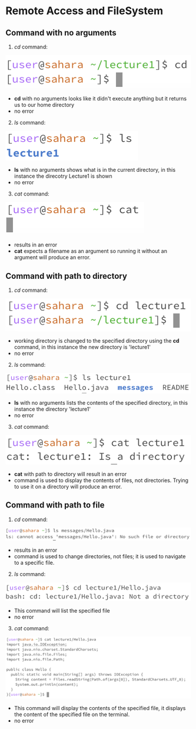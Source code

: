 # Remote Access and FileSystem

## Command with no arguments
1. *cd* command:

![Image](1.png) 

- **cd** with no arguments looks like it didn't execute anything but it returns us to our home directory
- no error

2. *ls* command:

![Image](2.png) 

- **ls** with no arguments shows what is in the current directory, in this instance the direcotry Lecture1 is shown
- no error

3. *cat* command:

![Image](3.png) 

- results in an error
- **cat** expects a filename as an argument so running it without an argument will produce an error.

## Command with path to directory
1. *cd* command:

![Image](4.png) 

- working directory is changed to the specified directory using the **cd** command, in this instance the new directory is 'lecture1'
- no error

2. *ls* command: 

![Image](5.png) 

- **ls** with no arguments lists the contents of the specified directory, in this instance the directory 'lecture1'
- no error

3. *cat* command:

![Image](6.png) 

- **cat** with path to directory will result in an error
- command is used to display the contents of files, not directories. Trying to use it on a directory will produce an error.

## Command with path to file
1. *cd* command:

![Image](7.png) 

- results in an error
- command is used to change directories, not files; it is used to navigate to a specific file.

2. *ls* command: 

![Image](8.png) 

- This command will list the specified file
- no error

3. *cat* command:

![Image](9.png) 

- This command will display the contents of the specified file, it displays the content of the specified file on the terminal.
- no error
